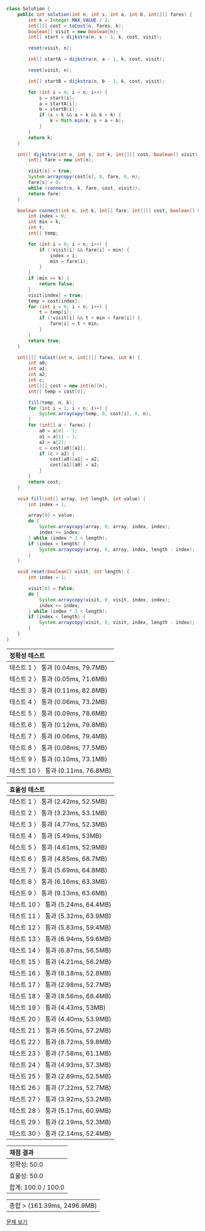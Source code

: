 ```java
class Solution {
    public int solution(int n, int s, int a, int b, int[][] fares) {
        int k = Integer.MAX_VALUE / 2;
        int[][] cost = toCost(n, fares, k);
        boolean[] visit = new boolean[n];
        int[] start = dijkstra(n, s - 1, k, cost, visit);

        reset(visit, n);

        int[] startA = dijkstra(n, a - 1, k, cost, visit);

        reset(visit, n);

        int[] startB = dijkstra(n, b - 1, k, cost, visit);

        for (int i = 0; i < n; i++) {
            s = start[i];
            a = startA[i];
            b = startB[i];
            if (s < k && a < k && b < k) {
                k = Math.min(k, s + a + b);
            }
        }
        return k;
    }

    int[] dijkstra(int n, int s, int k, int[][] cost, boolean[] visit) {
        int[] fare = new int[n];

        visit[s] = true;
        System.arraycopy(cost[s], 0, fare, 0, n);
        fare[s] = 0;
        while (connect(n, k, fare, cost, visit));
        return fare;
    }

    boolean connect(int n, int k, int[] fare, int[][] cost, boolean[] visit) {
        int index = 0;
        int min = k;
        int t;
        int[] temp;

        for (int i = 0; i < n; i++) {
            if (!visit[i] && fare[i] < min) {
                index = i;
                min = fare[i];
            }
        }
        if (min == k) {
            return false;
        }
        visit[index] = true;
        temp = cost[index];
        for (int i = 0; i < n; i++) {
            t = temp[i];
            if (!visit[i] && t + min < fare[i]) {
                fare[i] = t + min;
            }
        }
        return true;
    }

    int[][] toCost(int n, int[][] fares, int k) {
        int a0;
        int a1;
        int a2;
        int c;
        int[][] cost = new int[n][n];
        int[] temp = cost[0];

        fill(temp, n, k);
        for (int i = 1; i < n; i++) {
            System.arraycopy(temp, 0, cost[i], 0, n);
        }
        for (int[] a : fares) {
            a0 = a[0] - 1;
            a1 = a[1] - 1;
            a2 = a[2];
            c = cost[a0][a1];
            if (c > a2) {
                cost[a0][a1] = a2;
                cost[a1][a0] = a2;
            }
        }
        return cost;
    }

    void fill(int[] array, int length, int value) {
        int index = 1;

        array[0] = value;
        do {
            System.arraycopy(array, 0, array, index, index);
            index += index;
        } while (index * 2 < length);
        if (index < length) {
            System.arraycopy(array, 0, array, index, length - index);
        }
    }

    void reset(boolean[] visit, int length) {
        int index = 1;

        visit[0] = false;
        do {
            System.arraycopy(visit, 0, visit, index, index);
            index += index;
        } while (index * 2 < length);
        if (index < length) {
            System.arraycopy(visit, 0, visit, index, length - index);
        }
    }
}
```
 | 정확성 테스트 |
 |  :-  |
 | 테스트 1 〉 통과 (0.04ms, 79.7MB) |
 | 테스트 2 〉 통과 (0.05ms, 71.6MB) |
 | 테스트 3 〉 통과 (0.11ms, 82.8MB) |
 | 테스트 4 〉 통과 (0.06ms, 73.2MB) |
 | 테스트 5 〉 통과 (0.09ms, 78.6MB) |
 | 테스트 6 〉 통과 (0.12ms, 79.8MB) |
 | 테스트 7 〉 통과 (0.06ms, 79.4MB) |
 | 테스트 8 〉 통과 (0.08ms, 77.5MB) |
 | 테스트 9 〉 통과 (0.10ms, 73.1MB) |
 | 테스트 10 〉 통과 (0.11ms, 76.8MB) |

 | 효율성 테스트 |
 | :- |
 | 테스트 1 〉 통과 (2.42ms, 52.5MB) |
 | 테스트 2 〉 통과 (3.23ms, 53.1MB) |
 | 테스트 3 〉 통과 (4.77ms, 52.3MB) |
 | 테스트 4 〉 통과 (5.49ms, 53MB) |
 | 테스트 5 〉 통과 (4.61ms, 52.9MB) |
 | 테스트 6 〉 통과 (4.85ms, 68.7MB) |
 | 테스트 7 〉 통과 (5.69ms, 64.8MB) |
 | 테스트 8 〉 통과 (6.16ms, 63.3MB) |
 | 테스트 9 〉 통과 (9.13ms, 63.6MB) |
 | 테스트 10 〉 통과 (5.24ms, 64.4MB) |
 | 테스트 11 〉 통과 (5.32ms, 63.9MB) |
 | 테스트 12 〉 통과 (5.83ms, 59.4MB) |
 | 테스트 13 〉 통과 (6.94ms, 59.6MB) |
 | 테스트 14 〉 통과 (6.87ms, 56.5MB) |
 | 테스트 15 〉 통과 (4.21ms, 56.2MB) |
 | 테스트 16 〉 통과 (8.18ms, 52.8MB) |
 | 테스트 17 〉 통과 (2.98ms, 52.7MB) |
 | 테스트 18 〉 통과 (8.56ms, 68.4MB) |
 | 테스트 19 〉 통과 (4.43ms, 53MB) |
 | 테스트 20 〉 통과 (4.40ms, 53.9MB) |
 | 테스트 21 〉 통과 (6.50ms, 57.2MB) |
 | 테스트 22 〉 통과 (8.72ms, 59.8MB) |
 | 테스트 23 〉 통과 (7.58ms, 61.1MB) |
 | 테스트 24 〉 통과 (4.93ms, 57.3MB) |
 | 테스트 25 〉 통과 (2.89ms, 52.5MB) |
 | 테스트 26 〉 통과 (7.22ms, 52.7MB) |
 | 테스트 27 〉 통과 (3.92ms, 53.2MB) |
 | 테스트 28 〉 통과 (5.17ms, 60.9MB) |
 | 테스트 29 〉 통과 (2.19ms, 52.3MB) |
 | 테스트 30 〉 통과 (2.14ms, 52.4MB) |

 | 채점 결과 |
 | :- |
 | 정확성: 50.0 |
 | 효율성: 50.0 |
 | 합계: 100.0 / 100.0 |

 ||
 | :- |
 | 총합 > (161.39ms, 2496.9MB) |

[문제 보기](https://programmers.co.kr/learn/courses/30/lessons/72413?language=java)